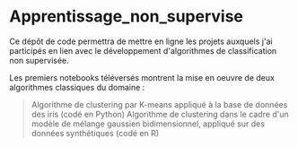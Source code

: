 # Apprentissage_non_supervise

Ce dépôt de code permettra de mettre en ligne les projets auxquels j'ai participés en lien avec le développement d'algorithmes de classification non supervisée.

Les premiers notebooks téléversés montrent la mise en oeuvre de deux algorithmes classiques du domaine : 

> Algorithme de clustering par K-means appliqué à la base de données des iris (codé en Python)
> Algorithme de clustering dans le cadre d'un modèle de mélange gaussien bidimensionnel, appliqué sur des données synthétiques (codé en R)
